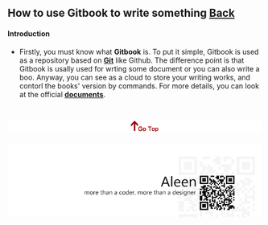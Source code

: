 ## How to use Gitbook to write something [Back](./qa.md)

#### Introduction

- Firstly, you must know what **Gitbook** is. To put it simple, Gitbook is used as a repository based on [**Git**](./../git/git.md) like Github. The difference point is that Gitbook is usally used for wrting some document or you can also write a boo. Anyway, you can see as a cloud to store your writing works, and contorl the books' version by commands. For more details, you can look at the official [**documents**]().

<a href="#how-to-use-gitbook-to-write-something" style="left:200px;"><img src="./../pic/gotop.png"></a>
=====
<a href="http://aleen42.github.io/" target="_blank" ><img src="./../pic/tail.gif"></a>
